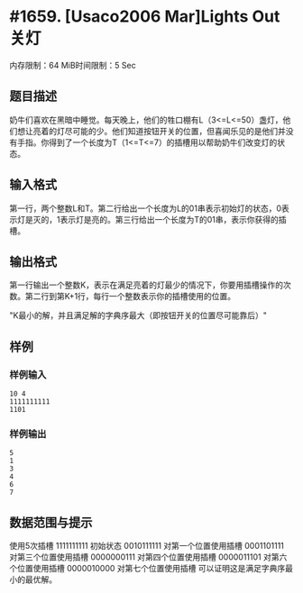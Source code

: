 # #1659. [Usaco2006 Mar]Lights Out 关灯

内存限制：64 MiB时间限制：5 Sec

## 题目描述

奶牛们喜欢在黑暗中睡觉。每天晚上，他们的牲口棚有L（3<=L<=50）盏灯，他们想让亮着的灯尽可能的少。他们知道按钮开关的位置，但喜闻乐见的是他们并没有手指。你得到了一个长度为T（1<=T<=7）的插槽用以帮助奶牛们改变灯的状态。

## 输入格式

第一行，两个整数L和T。第二行给出一个长度为L的01串表示初始灯的状态，0表示灯是灭的，1表示灯是亮的。第三行给出一个长度为T的01串，表示你获得的插槽。

## 输出格式

第一行输出一个整数K，表示在满足亮着的灯最少的情况下，你要用插槽操作的次数。第二行到第K+1行，每行一个整数表示你的插槽使用的位置。

"K最小的解，并且满足解的字典序最大（即按钮开关的位置尽可能靠后）"

## 样例

### 样例输入

    
    10 4
    1111111111
    1101
    
    

### 样例输出

    
    5
    1
    3
    4
    6
    7
    
    
    

## 数据范围与提示

使用5次插槽
1111111111  初始状态
0010111111  对第一个位置使用插槽
0001101111  对第三个位置使用插槽
0000000111  对第四个位置使用插槽
0000011101  对第六个位置使用插槽
0000010000  对第七个位置使用插槽
可以证明这是满足字典序最小的最优解。
